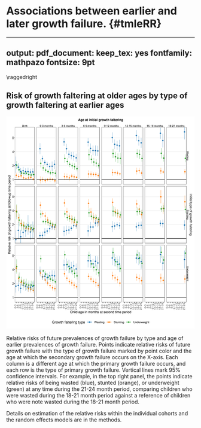 # Associations between earlier and later growth failure. {#tmleRR}

---
output:
  pdf_document:
    keep_tex: yes
fontfamily: mathpazo
fontsize: 9pt
---

\raggedright








## Risk of growth faltering at older ages by type of growth faltering at earlier ages 

<img src="figures//wasting/fig-tmle-RR.png" width="1200" />

Relative risks of future prevalences of growth failure by type and age of earlier prevalences of growth failure. Points indicate relative risks of future growth failure with the type of growth failure marked by point color and the age at which the secondary growth failure occurs on the X-axis. Each column is a different age at which the primary growth failure occurs, and each row is the type of primary growth failure. Vertical lines mark 95% confidence intervals. For example, in the top right panel, the points indicate relative risks of being wasted (blue), stunted (orange), or underweight (green) at any time during the 21-24 month period, comparing children who were wasted during the 18-21 month period against a reference of children who were note wasted during the 18-21 month period.

Details on estimation of the relative risks within the individual cohorts and the random effects models are in the methods. 
